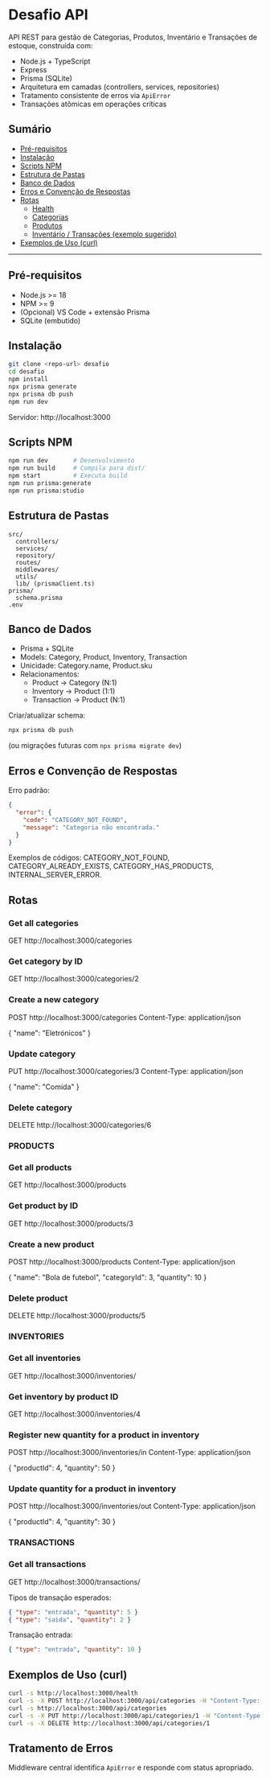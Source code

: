 # Desafio API

API REST para gestão de Categorias, Produtos, Inventário e Transações de estoque, construída com:

- Node.js + TypeScript
- Express
- Prisma (SQLite)
- Arquitetura em camadas (controllers, services, repositories)
- Tratamento consistente de erros via `ApiError`
- Transações atômicas em operações críticas

## Sumário

- [Pré-requisitos](#pré-requisitos)
- [Instalação](#instalação)
- [Scripts NPM](#scripts-npm)
- [Estrutura de Pastas](#estrutura-de-pastas)
- [Banco de Dados](#banco-de-dados)
- [Erros e Convenção de Respostas](#erros-e-convenção-de-respostas)
- [Rotas](#rotas)
  - [Health](#health)
  - [Categorias](#categorias)
  - [Produtos](#produtos)
  - [Inventário / Transações (exemplo sugerido)](#inventário--transações-exemplo-sugerido)
- [Exemplos de Uso (curl)](#exemplos-de-uso-curl)

---

## Pré-requisitos

- Node.js >= 18
- NPM >= 9
- (Opcional) VS Code + extensão Prisma
- SQLite (embutido)

## Instalação

```bash
git clone <repo-url> desafio
cd desafio
npm install
npx prisma generate
npx prisma db push
npm run dev
```

Servidor: http://localhost:3000

## Scripts NPM

```bash
npm run dev       # Desenvolvimento
npm run build     # Compila para dist/
npm start         # Executa build
npm run prisma:generate
npm run prisma:studio
```

## Estrutura de Pastas

```
src/
  controllers/
  services/
  repository/
  routes/
  middlewares/
  utils/
  lib/ (prismaClient.ts)
prisma/
  schema.prisma
.env
```

## Banco de Dados

- Prisma + SQLite
- Models: Category, Product, Inventory, Transaction
- Unicidade: Category.name, Product.sku
- Relacionamentos:
  - Product -> Category (N:1)
  - Inventory -> Product (1:1)
  - Transaction -> Product (N:1)

Criar/atualizar schema:

```bash
npx prisma db push
```

(ou migrações futuras com `npx prisma migrate dev`)

## Erros e Convenção de Respostas

Erro padrão:

```json
{
  "error": {
    "code": "CATEGORY_NOT_FOUND",
    "message": "Categoria não encontrada."
  }
}
```

Exemplos de códigos: CATEGORY_NOT_FOUND, CATEGORY_ALREADY_EXISTS, CATEGORY_HAS_PRODUCTS, INTERNAL_SERVER_ERROR.

## Rotas

### Get all categories

GET http://localhost:3000/categories

### Get category by ID

GET http://localhost:3000/categories/2

### Create a new category

POST http://localhost:3000/categories
Content-Type: application/json

{
"name": "Eletrónicos"
}

### Update category

PUT http://localhost:3000/categories/3
Content-Type: application/json

{
"name": "Comida"
}

### Delete category

DELETE http://localhost:3000/categories/6

### PRODUCTS

### Get all products

GET http://localhost:3000/products

### Get product by ID

GET http://localhost:3000/products/3

### Create a new product

POST http://localhost:3000/products
Content-Type: application/json

{
"name": "Bola de futebol",
"categoryId": 3,
"quantity": 10
}

### Delete product

DELETE http://localhost:3000/products/5

### INVENTORIES

### Get all inventories

GET http://localhost:3000/inventories/

### Get inventory by product ID

GET http://localhost:3000/inventories/4

### Register new quantity for a product in inventory

POST http://localhost:3000/inventories/in
Content-Type: application/json

{
"productId": 4,
"quantity": 50
}

### Update quantity for a product in inventory

POST http://localhost:3000/inventories/out
Content-Type: application/json

{
"productId": 4,
"quantity": 30
}

### TRANSACTIONS

### Get all transactions

GET http://localhost:3000/transactions/

Tipos de transação esperados:

```json
{ "type": "entrada", "quantity": 5 }
{ "type": "saida", "quantity": 2 }
```

Transação entrada:

```json
{ "type": "entrada", "quantity": 10 }
```

## Exemplos de Uso (curl)

```bash
curl -s http://localhost:3000/health
curl -s -X POST http://localhost:3000/api/categories -H "Content-Type: application/json" -d '{"name":"Bebidas"}'
curl -s http://localhost:3000/api/categories
curl -s -X PUT http://localhost:3000/api/categories/1 -H "Content-Type: application/json" -d '{"name":"Bebidas Quentes"}'
curl -s -X DELETE http://localhost:3000/api/categories/1
```

## Tratamento de Erros

Middleware central identifica `ApiError` e responde com status apropriado.
